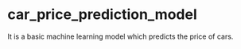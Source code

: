 # car_price_prediction_model

It is a basic machine learning model which predicts the price of cars.
